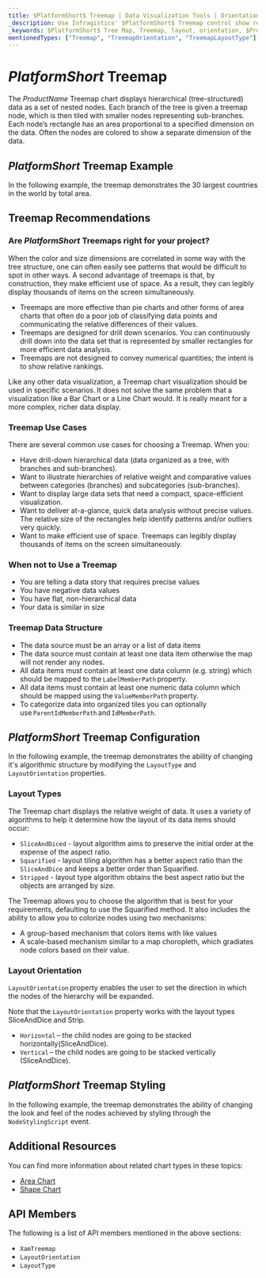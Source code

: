 ```yaml
---
title: $PlatformShort$ Treemap | Data Visualization Tools | Orientation | Layout | Data Binding | Infragistics
_description: Use Infragistics' $PlatformShort$ Treemap control show relative weighting of data points at more than one level supporting strip, squarified, and slice-and-dice algorithms. Learn about $ProductName$ treemap!
_keywords: $PlatformShort$ Tree Map, Treemap, layout, orientation, $ProductName$, Infragistics
mentionedTypes: ["Treemap", "TreemapOrientation", "TreemapLayoutType"]
---
```

# $PlatformShort$ Treemap
The $ProductName$ Treemap chart displays hierarchical (tree-structured) data as a set of nested nodes. Each branch of the tree is given a treemap node, which is then tiled with smaller nodes representing sub-branches. Each node’s rectangle has an area proportional to a specified dimension on the data. Often the nodes are colored to show a separate dimension of the data.

## $PlatformShort$ Treemap Example

In the following example, the treemap demonstrates the 30 largest countries in the world by total area.

<code-view style="height: 600px"
           data-demos-base-url="{environment:dvDemosBaseUrl}"
           iframe-src="{environment:dvDemosBaseUrl}/charts/tree-map-overview"
           alt="$PlatformShort$ Treemap Example"
           github-src="charts/tree-map/overview">
</code-view>

<div class="divider--half"></div>

## Treemap Recommendations

### Are $PlatformShort$ Treemaps right for your project?

When the color and size dimensions are correlated in some way with the tree structure, one can often easily see patterns that would be difficult to spot in other ways. A second advantage of treemaps is that, by construction, they make efficient use of space. As a result, they can legibly display thousands of items on the screen simultaneously.

- Treemaps are more effective than pie charts and other forms of area charts that often do a poor job of classifying data points and communicating the relative differences of their values.
- Treemaps are designed for drill down scenarios. You can continuously drill down into the data set that is represented by smaller rectangles for more efficient data analysis.
- Treemaps are not designed to convey numerical quantities; the intent is to show relative rankings.

Like any other data visualization, a Treemap chart visualization should be used in specific scenarios. It does not solve the same problem that a visualization like a Bar Chart or a Line Chart would. It is really meant for a more complex, richer data display.

### Treemap Use Cases

There are several common use cases for choosing a Treemap. When you:

- Have drill-down hierarchical data (data organized as a tree, with branches and sub-branches).
- Want to illustrate hierarchies of relative weight and comparative values between categories (branches) and subcategories (sub-branches).
- Want to display large data sets that need a compact, space-efficient visualization.
- Want to deliver at-a-glance, quick data analysis without precise values. The relative size of the rectangles help identify patterns and/or outliers very quickly.
- Want to make efficient use of space. Treemaps can legibly display thousands of items on the screen simultaneously.

### When not to Use a Treemap

- You are telling a data story that requires precise values
- You have negative data values
- You have flat, non-hierarchical data
- Your data is similar in size

### Treemap Data Structure

- The data source must be an array or a list of data items
- The data source must contain at least one data item otherwise the map will not render any nodes.
- All data items must contain at least one data column (e.g. string) which should be mapped to the `LabelMemberPath` property.
- All data items must contain at least one numeric data column which should be mapped using the `ValueMemberPath` property.
- To categorize data into organized tiles you can optionally use `ParentIdMemberPath` and `IdMemberPath`.

## $PlatformShort$ Treemap Configuration

In the following example, the treemap demonstrates the ability of changing it's algorithmic structure by modifying the `LayoutType` and `LayoutOrientation` properties.

<code-view style="height: 600px"
           data-demos-base-url="{environment:dvDemosBaseUrl}"
           iframe-src="{environment:dvDemosBaseUrl}/charts/tree-map-layout"
           alt="$PlatformShort$ Treemap Layout Configuration"
           github-src="charts/tree-map/layout">
</code-view>

<div class="divider--half"></div>

### Layout Types

The Treemap chart displays the relative weight of data. It uses a variety of algorithms to help it determine how the layout of its data items should occur:

- `SliceAndDiced` - layout algorithm aims to preserve the initial order at the expense of the aspect ratio.
- `Squarified` - layout tiling algorithm has a better aspect ratio than the `SliceAndDice` and keeps a better order than Squarified.
- `Stripped` - layout type algorithm obtains the best aspect ratio but the objects are arranged by size.

The Treemap allows you to choose the algorithm that is best for your requirements, defaulting to use the Squarified method. It also includes the ability to allow you to colorize nodes using two mechanisms:

- A group-based mechanism that colors items with like values
- A scale-based mechanism similar to a map choropleth, which gradiates node colors based on their value.

### Layout Orientation

`LayoutOrientation` property enables the user to set the direction in which the nodes of the hierarchy will be expanded.

Note that the `LayoutOrientation` property works with the layout types SliceAndDice and Strip.

- `Horizontal` – the child nodes are going to be stacked horizontally(SliceAndDice).
- `Vertical` – the child nodes are going to be stacked vertically (SliceAndDice).

## $PlatformShort$ Treemap Styling

In the following example, the treemap demonstrates the ability of changing the look and feel of the nodes achieved by styling through the `NodeStylingScript` event.

<code-view style="height: 600px"
           data-demos-base-url="{environment:dvDemosBaseUrl}"
           iframe-src="{environment:dvDemosBaseUrl}/charts/tree-map-styling"
           alt="$PlatformShort$ Treemap Styling"
           github-src="charts/tree-map/styling">
</code-view>

<div class="divider--half"></div>

## Additional Resources

You can find more information about related chart types in these topics:

- [Area Chart](area-chart.md)
- [Shape Chart](shape-chart.md)

## API Members

The following is a list of API members mentioned in the above sections:

- `XamTreemap`
- `LayoutOrientation`
- `LayoutType`
